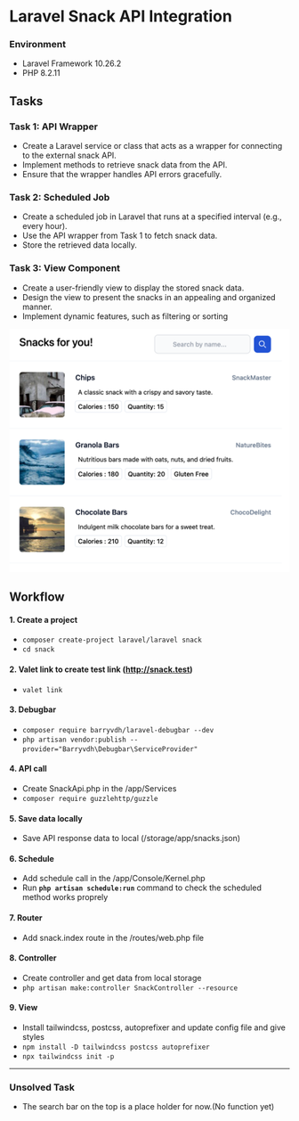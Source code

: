 # Laravel Snack API Integration

### Environment
- Laravel Framework 10.26.2
- PHP 8.2.11

## Tasks
### Task 1: API Wrapper
- Create a Laravel service or class that acts as a wrapper for connecting to the external snack API.
- Implement methods to retrieve snack data from the API.
- Ensure that the wrapper handles API errors gracefully.

### Task 2: Scheduled Job
- Create a scheduled job in Laravel that runs at a specified interval (e.g., every hour).
- Use the API wrapper from Task 1 to fetch snack data.
- Store the retrieved data locally.

### Task 3: View Component
- Create a user-friendly view to display the stored snack data.
- Design the view to present the snacks in an appealing and organized manner.
- Implement dynamic features, such as filtering or sorting



![snack-api](/public/images/snack-api.png)


## Workflow
#### 1. Create a project
* `composer create-project laravel/laravel snack`
* `cd snack`

#### 2. Valet link to create test link (http://snack.test)
* `valet link`

#### 3. Debugbar
* `composer require barryvdh/laravel-debugbar --dev`
* `php artisan vendor:publish --provider="Barryvdh\Debugbar\ServiceProvider"`

#### 4. API call
* Create SnackApi.php in the /app/Services
* `composer require guzzlehttp/guzzle`

#### 5. Save data locally
* Save API response data to local (/storage/app/snacks.json) 

#### 6. Schedule
* Add schedule call in the /app/Console/Kernel.php
* Run **`php artisan schedule:run`** command to check the scheduled method works proprely 

#### 7. Router
* Add snack.index route in the /routes/web.php file

#### 8. Controller
* Create controller and get data from local storage
* `php artisan make:controller SnackController --resource`

#### 9. View
* Install tailwindcss, postcss, autoprefixer and update config file and give styles
* `npm install -D tailwindcss postcss autoprefixer`
* `npx tailwindcss init -p`

---

### Unsolved Task
* The search bar on the top is a place holder for now.(No function yet)
